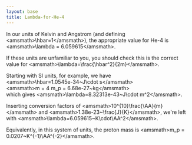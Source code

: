 ```yaml
---
layout: base
title: Lambda-for-He-4
---
```


In our units of Kelvin and Angstrom (and defining
\<amsmath\>\\hbar=1\</amsmath\>), the appropriate value for He-4 is
\<amsmath\>\\lambda = 6.059615\</amsmath\>.

If these units are unfamiliar to you, you should check this is the
correct value for \<amsmath\>\\lambda=\\frac{\\hbar\^2}{2m}\</amsmath\>.

Starting with SI units, for example, we have\
 \<amsmath\>\\hbar=1.0545e-34\~J\\cdot s\</amsmath\>\
 \<amsmath\>m = 4 m\_p = 6.68e-27\~kg\</amsmath\>\
 which gives \<amsmath\>\\lambda=8.32313e-43\~J\\cdot m\^2\</amsmath\>.

Inserting conversion factors of
\<amsmath\>10\^{10}\\frac{\\AA}{m}\</amsmath\> and
\<amsmath\>1.38e-23\~\\frac{J}{K}\</amsmath\>, we're left with
\<amsmath\>\\lambda=6.059615\~K\\cdot\\AA\^2\</amsmath\>.

Equivalently, in this system of units, the proton mass is
\<amsmath\>m\_p = 0.0207\~K\^{-1}\\AA\^{-2}\</amsmath\>.
